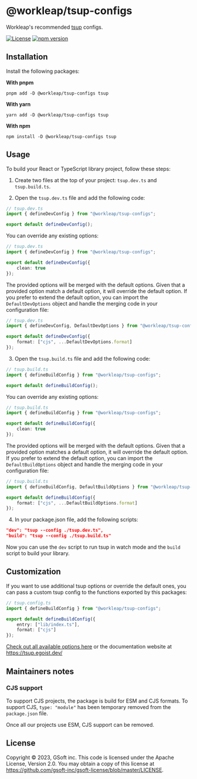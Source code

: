 # @workleap/tsup-configs

Workleap's recommended [tsup](https://tsup.egoist.dev/) configs.

[![License](https://img.shields.io/badge/License-Apache_2.0-blue.svg)](../../LICENSE)
[![npm version](https://img.shields.io/npm/v/@workleap/tsup-configs)](https://www.npmjs.com/package/@workleap/tsup-configs)

## Installation

Install the following packages:

**With pnpm**

```shell
pnpm add -D @workleap/tsup-configs tsup
```

**With yarn**

```shell
yarn add -D @workleap/tsup-configs tsup
```

**With npm**

```shell
npm install -D @workleap/tsup-configs tsup
```

## Usage

To build your React or TypeScript library project, follow these steps:

1. Create two files at the top of your project: `tsup.dev.ts` and `tsup.build.ts`.

2. Open the `tsup.dev.ts` file and add the following code:

```ts
// tsup.dev.ts
import { defineDevConfig } from "@workleap/tsup-configs";

export default defineDevConfig();
```

You can override any existing options:

```ts
// tsup.dev.ts
import { defineDevConfig } from "@workleap/tsup-configs";

export default defineDevConfig({
    clean: true
});
```

The provided options will be merged with the default options. Given that a provided option match a default option, it will override the default option. If you prefer to extend the default option, you can import the `DefaultDevOptions` object and handle the merging code in your configuration file:

```ts
// tsup.dev.ts
import { defineDevConfig, DefaultDevOptions } from "@workleap/tsup-configs";

export default defineDevConfig({
    format: ["cjs", ...DefaultDevOptions.format]
});
```

3. Open the `tsup.build.ts` file and add the following code:

```ts
// tsup.build.ts
import { defineBuildConfig } from "@workleap/tsup-configs";

export default defineBuildConfig();
```

You can override any existing options:

```ts
// tsup.build.ts
import { defineBuildConfig } from "@workleap/tsup-configs";

export default defineBuildConfig({
    clean: true
});
```

The provided options will be merged with the default options. Given that a provided option matches a default option, it will override the default option. If you prefer to extend the default option, you can import the `DefaultBuildOptions` object and handle the merging code in your configuration file:

```ts
// tsup.build.ts
import { defineBuildConfig, DefaultBuildOptions } from "@workleap/tsup-configs";

export default defineBuildConfig({
    format: ["cjs", ...DefaultBuildOptions.format]
});
```

4. In your package.json file, add the following scripts:

```json
"dev": "tsup --config ./tsup.dev.ts",
"build": "tsup --config ./tsup.build.ts"
```

Now you can use the `dev` script to run tsup in watch mode and the `build` script to build your library.

## Customization

If you want to use additional tsup options or override the default ones, you can pass a custom tsup config to the functions exported by this packages:

```ts
// tsup.config.ts
import { defineBuildConfig } from "@workleap/tsup-configs";

export default defineBuildConfig({
    entry: ["lib/index.ts"],
    format: ["cjs"]
});
```

[Check out all available options here](https://paka.dev/npm/tsup#module-index-export-Options) or the documentation website at https://tsup.egoist.dev/

## Maintainers notes

### CJS support

To support CJS projects, the package is build for ESM and CJS formats. To support CJS, `type: "module"` has been temporary removed from the `package.json` file.

Once all our projects use ESM, CJS support can be removed.

## License

Copyright © 2023, GSoft inc. This code is licensed under the Apache License, Version 2.0. You may obtain a copy of this license at https://github.com/gsoft-inc/gsoft-license/blob/master/LICENSE.
